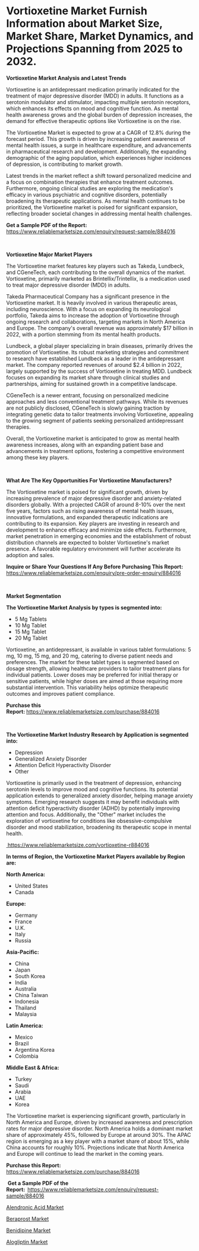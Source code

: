 <p><h1>Vortioxetine Market Furnish Information about Market Size, Market Share, Market Dynamics, and Projections Spanning from 2025 to 2032.</h1></p><p><strong>Vortioxetine Market Analysis and Latest Trends</strong></p>
<p><p>Vortioxetine is an antidepressant medication primarily indicated for the treatment of major depressive disorder (MDD) in adults. It functions as a serotonin modulator and stimulator, impacting multiple serotonin receptors, which enhances its effects on mood and cognitive function. As mental health awareness grows and the global burden of depression increases, the demand for effective therapeutic options like Vortioxetine is on the rise.</p><p>The Vortioxetine Market is expected to grow at a CAGR of 12.8% during the forecast period. This growth is driven by increasing patient awareness of mental health issues, a surge in healthcare expenditure, and advancements in pharmaceutical research and development. Additionally, the expanding demographic of the aging population, which experiences higher incidences of depression, is contributing to market growth. </p><p>Latest trends in the market reflect a shift toward personalized medicine and a focus on combination therapies that enhance treatment outcomes. Furthermore, ongoing clinical studies are exploring the medication's efficacy in various psychiatric and cognitive disorders, potentially broadening its therapeutic applications. As mental health continues to be prioritized, the Vortioxetine market is poised for significant expansion, reflecting broader societal changes in addressing mental health challenges.</p></p>
<p><strong>Get a Sample PDF of the Report:&nbsp;</strong> <a href="https://www.reliablemarketsize.com/enquiry/request-sample/884016?utm_campaign=2034&utm_medium=2&utm_source=Github&utm_content=ia&utm_term=08032025&utm_id=vortioxetine">https://www.reliablemarketsize.com/enquiry/request-sample/884016</a></p>
<p>&nbsp;</p>
<p><strong>Vortioxetine Major Market Players</strong></p>
<p><p>The Vortioxetine market features key players such as Takeda, Lundbeck, and CGeneTech, each contributing to the overall dynamics of the market. Vortioxetine, primarily marketed as Brintellix/Trintellix, is a medication used to treat major depressive disorder (MDD) in adults.</p><p>Takeda Pharmaceutical Company has a significant presence in the Vortioxetine market. It is heavily involved in various therapeutic areas, including neuroscience. With a focus on expanding its neurological portfolio, Takeda aims to increase the adoption of Vortioxetine through ongoing research and collaborations, targeting markets in North America and Europe. The company's overall revenue was approximately $17 billion in 2022, with a portion stemming from its mental health products.</p><p>Lundbeck, a global player specializing in brain diseases, primarily drives the promotion of Vortioxetine. Its robust marketing strategies and commitment to research have established Lundbeck as a leader in the antidepressant market. The company reported revenues of around $2.4 billion in 2022, largely supported by the success of Vortioxetine in treating MDD. Lundbeck focuses on expanding its market share through clinical studies and partnerships, aiming for sustained growth in a competitive landscape.</p><p>CGeneTech is a newer entrant, focusing on personalized medicine approaches and less conventional treatment pathways. While its revenues are not publicly disclosed, CGeneTech is slowly gaining traction by integrating genetic data to tailor treatments involving Vortioxetine, appealing to the growing segment of patients seeking personalized antidepressant therapies.</p><p>Overall, the Vortioxetine market is anticipated to grow as mental health awareness increases, along with an expanding patient base and advancements in treatment options, fostering a competitive environment among these key players.</p></p>
<p>&nbsp;</p>
<p><strong>What Are The Key Opportunities For Vortioxetine Manufacturers?</strong></p>
<p><p>The Vortioxetine market is poised for significant growth, driven by increasing prevalence of major depressive disorder and anxiety-related disorders globally. With a projected CAGR of around 8-10% over the next five years, factors such as rising awareness of mental health issues, innovative formulations, and expanded therapeutic indications are contributing to its expansion. Key players are investing in research and development to enhance efficacy and minimize side effects. Furthermore, market penetration in emerging economies and the establishment of robust distribution channels are expected to bolster Vortioxetine's market presence. A favorable regulatory environment will further accelerate its adoption and sales.</p></p>
<p><strong>Inquire or Share Your Questions If Any Before Purchasing This Report:</strong> <a href="https://www.reliablemarketsize.com/enquiry/pre-order-enquiry/884016?utm_campaign=2034&utm_medium=2&utm_source=Github&utm_content=ia&utm_term=08032025&utm_id=vortioxetine">https://www.reliablemarketsize.com/enquiry/pre-order-enquiry/884016</a></p>
<p>&nbsp;</p>
<p><strong>Market Segmentation</strong></p>
<p><strong>The Vortioxetine Market Analysis by types is segmented into:</strong></p>
<p><ul><li>5 Mg Tablets</li><li>10 Mg Tablet</li><li>15 Mg Tablet</li><li>20 Mg Tablet</li></ul></p>
<p><p>Vortioxetine, an antidepressant, is available in various tablet formulations: 5 mg, 10 mg, 15 mg, and 20 mg, catering to diverse patient needs and preferences. The market for these tablet types is segmented based on dosage strength, allowing healthcare providers to tailor treatment plans for individual patients. Lower doses may be preferred for initial therapy or sensitive patients, while higher doses are aimed at those requiring more substantial intervention. This variability helps optimize therapeutic outcomes and improves patient compliance.</p></p>
<p><strong>Purchase this Report:&nbsp;</strong><a href="https://www.reliablemarketsize.com/purchase/884016?utm_campaign=2034&utm_medium=2&utm_source=Github&utm_content=ia&utm_term=08032025&utm_id=vortioxetine">https://www.reliablemarketsize.com/purchase/884016</a></p>
<p>&nbsp;</p>
<p><strong>The Vortioxetine Market Industry Research by Application is segmented into:</strong></p>
<p><ul><li>Depression</li><li>Generalized Anxiety Disorder</li><li>Attention Deficit Hyperactivity Disorder</li><li>Other</li></ul></p>
<p><p>Vortioxetine is primarily used in the treatment of depression, enhancing serotonin levels to improve mood and cognitive functions. Its potential application extends to generalized anxiety disorder, helping manage anxiety symptoms. Emerging research suggests it may benefit individuals with attention deficit hyperactivity disorder (ADHD) by potentially improving attention and focus. Additionally, the "Other" market includes the exploration of vortioxetine for conditions like obsessive-compulsive disorder and mood stabilization, broadening its therapeutic scope in mental health.</p></p>
<p><a href="https://www.reliablemarketsize.com/vortioxetine-r884016?utm_campaign=2034&utm_medium=2&utm_source=Github&utm_content=ia&utm_term=08032025&utm_id=vortioxetine">&nbsp;https://www.reliablemarketsize.com/vortioxetine-r884016</a></p>
<p><strong>In terms of Region, the Vortioxetine Market Players available by Region are:</strong></p>
<p>
    <p> <strong> North America: </strong>
        <ul>
            <li>United States</li>
            <li>Canada</li>
        </ul>
        </p> 
    <p> <strong> Europe: </strong>
        <ul>
            <li>Germany</li>
            <li>France</li>
            <li>U.K.</li>
            <li>Italy</li>
            <li>Russia</li>
        </ul>
        </p> 
    <p> <strong> Asia-Pacific: </strong>
        <ul>
            <li>China</li>
            <li>Japan</li>
            <li>South Korea</li>
            <li>India</li>
            <li>Australia</li>
            <li>China Taiwan</li>
            <li>Indonesia</li>
            <li>Thailand</li>
            <li>Malaysia</li>
        </ul>
        </p> 
    <p> <strong> Latin America: </strong>
        <ul>
            <li>Mexico</li>
            <li>Brazil</li>
            <li>Argentina Korea</li>
            <li>Colombia</li>
        </ul>
        </p> 
    <p> <strong> Middle East & Africa: </strong>
        <ul>
            <li>Turkey</li>
            <li>Saudi</li>
            <li>Arabia</li>
            <li>UAE</li>
            <li>Korea</li>
        </ul>
    </p>
    </p>
<p><p>The Vortioxetine market is experiencing significant growth, particularly in North America and Europe, driven by increased awareness and prescription rates for major depressive disorder. North America holds a dominant market share of approximately 45%, followed by Europe at around 30%. The APAC region is emerging as a key player with a market share of about 15%, while China accounts for roughly 10%. Projections indicate that North America and Europe will continue to lead the market in the coming years.</p></p>
<p><strong>Purchase this Report: </strong><a href="https://www.reliablemarketsize.com/purchase/884016?utm_campaign=2034&utm_medium=2&utm_source=Github&utm_content=ia&utm_term=08032025&utm_id=vortioxetine">https://www.reliablemarketsize.com/purchase/884016</a></p>
<p>&nbsp;<strong>Get a Sample PDF of the Report:&nbsp;&nbsp;</strong><a href="https://www.reliablemarketsize.com/enquiry/request-sample/884016?utm_campaign=2034&utm_medium=2&utm_source=Github&utm_content=ia&utm_term=08032025&utm_id=vortioxetine">https://www.reliablemarketsize.com/enquiry/request-sample/884016</a></p>
<p><strong></strong></p>
<p><p><a href="https://github.com/moroesarta/Market-Research-Report-List-1/blob/main/alendronic-acid-market.md?utm_campaign=2034&utm_medium=2&utm_source=Github&utm_content=ia&utm_term=08032025&utm_id=vortioxetine">Alendronic Acid Market</a></p><p><a href="https://github.com/ChiragRp1/Market-Research-Report-List-7/blob/main/beraprost-market.md?utm_campaign=2034&utm_medium=2&utm_source=Github&utm_content=ia&utm_term=08032025&utm_id=vortioxetine">Beraprost Market</a></p><p><a href="https://github.com/seherlouize/Market-Research-Report-List-1/blob/main/benidipine-market.md?utm_campaign=2034&utm_medium=2&utm_source=Github&utm_content=ia&utm_term=08032025&utm_id=vortioxetine">Benidipine Market</a></p><p><a href="https://github.com/sadaandilou/Market-Research-Report-List-1/blob/main/alogliptin-market.md?utm_campaign=2034&utm_medium=2&utm_source=Github&utm_content=ia&utm_term=08032025&utm_id=vortioxetine">Alogliptin Market</a></p></p>